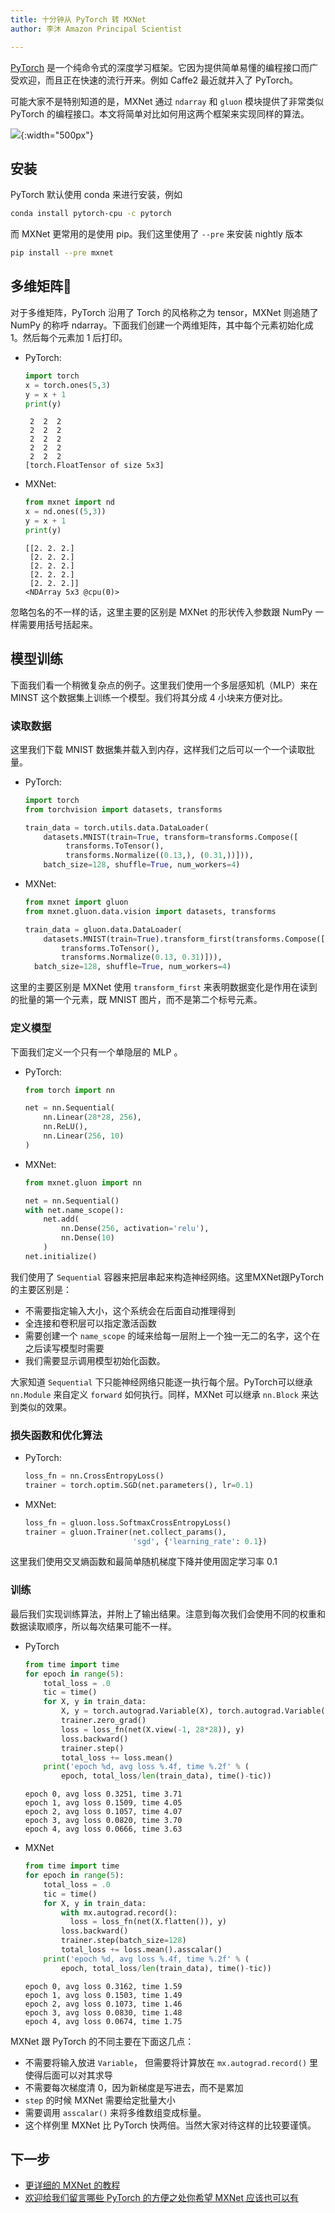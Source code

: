 ```yaml
---
title: 十分钟从 PyTorch 转 MXNet
author: 李沐 Amazon Principal Scientist

---
```


[PyTorch](pytorch.org) 是一个纯命令式的深度学习框架。它因为提供简单易懂的编程接口而广受欢迎，而且正在快速的流行开来。例如 Caffe2 最近就并入了 PyTorch。

可能大家不是特别知道的是，MXNet 通过 `ndarray` 和 `gluon` 模块提供了非常类似 PyTorch 的编程接口。本文将简单对比如何用这两个框架来实现同样的算法。

![](img/pytorch-to-mxnet.png){:width="500px"}

## 安装

PyTorch 默认使用 conda 来进行安装，例如

```bash
conda install pytorch-cpu -c pytorch
```

而 MXNet 更常用的是使用 pip。我们这里使用了 `--pre` 来安装 nightly 版本

```bash
pip install --pre mxnet
```

## 多维矩阵

对于多维矩阵，PyTorch 沿用了 Torch 的风格称之为 tensor，MXNet 则追随了 NumPy 的称呼 ndarray。下面我们创建一个两维矩阵，其中每个元素初始化成 1。然后每个元素加 1 后打印。

- PyTorch:

  ```python
  import torch
  x = torch.ones(5,3)
  y = x + 1
  print(y)
  ```
  ```
   2  2  2
   2  2  2
   2  2  2
   2  2  2
   2  2  2
  [torch.FloatTensor of size 5x3]
  ```

- MXNet:

  ```python
  from mxnet import nd
  x = nd.ones((5,3))
  y = x + 1
  print(y)
  ```
  ```
  [[2. 2. 2.]
   [2. 2. 2.]
   [2. 2. 2.]
   [2. 2. 2.]
   [2. 2. 2.]]
  <NDArray 5x3 @cpu(0)>
  ```




忽略包名的不一样的话，这里主要的区别是 MXNet 的形状传入参数跟 NumPy 一样需要用括号括起来。

## 模型训练

下面我们看一个稍微复杂点的例子。这里我们使用一个多层感知机（MLP）来在 MINST 这个数据集上训练一个模型。我们将其分成 4 小块来方便对比。

### 读取数据

这里我们下载 MNIST 数据集并载入到内存，这样我们之后可以一个一个读取批量。

- PyTorch:

  ```python
  import torch
  from torchvision import datasets, transforms

  train_data = torch.utils.data.DataLoader(
      datasets.MNIST(train=True, transform=transforms.Compose([
           transforms.ToTensor(),
           transforms.Normalize((0.13,), (0.31,))])),
      batch_size=128, shuffle=True, num_workers=4)
  ```

- MXNet:

  ```python
  from mxnet import gluon
  from mxnet.gluon.data.vision import datasets, transforms

  train_data = gluon.data.DataLoader(
      datasets.MNIST(train=True).transform_first(transforms.Compose([
          transforms.ToTensor(),
          transforms.Normalize(0.13, 0.31)])),
  	batch_size=128, shuffle=True, num_workers=4)
  ```

这里的主要区别是 MXNet 使用 `transform_first` 来表明数据变化是作用在读到的批量的第一个元素，既 MNIST 图片，而不是第二个标号元素。

### 定义模型

下面我们定义一个只有一个单隐层的 MLP 。

- PyTorch:

  ```python
  from torch import nn

  net = nn.Sequential(
      nn.Linear(28*28, 256),
      nn.ReLU(),
      nn.Linear(256, 10)
  )
  ```

- MXNet:

  ```python
  from mxnet.gluon import nn

  net = nn.Sequential()
  with net.name_scope():
      net.add(
          nn.Dense(256, activation='relu'),
          nn.Dense(10)
      )
  net.initialize()
  ```



我们使用了 `Sequential` 容器来把层串起来构造神经网络。这里MXNet跟PyTorch的主要区别是：

- 不需要指定输入大小，这个系统会在后面自动推理得到
- 全连接和卷积层可以指定激活函数
- 需要创建一个  `name_scope`  的域来给每一层附上一个独一无二的名字，这个在之后读写模型时需要
- 我们需要显示调用模型初始化函数。

大家知道 `Sequential` 下只能神经网络只能逐一执行每个层。PyTorch可以继承 `nn.Module` 来自定义 `forward` 如何执行。同样，MXNet 可以继承 `nn.Block` 来达到类似的效果。

### 损失函数和优化算法

- PyTorch:

  ```python
  loss_fn = nn.CrossEntropyLoss()
  trainer = torch.optim.SGD(net.parameters(), lr=0.1)
  ```

- MXNet:

  ```python
  loss_fn = gluon.loss.SoftmaxCrossEntropyLoss()
  trainer = gluon.Trainer(net.collect_params(),
                          'sgd', {'learning_rate': 0.1})
  ```

这里我们使用交叉熵函数和最简单随机梯度下降并使用固定学习率 0.1

### 训练

最后我们实现训练算法，并附上了输出结果。注意到每次我们会使用不同的权重和数据读取顺序，所以每次结果可能不一样。

- PyTorch

  ```python
  from time import time
  for epoch in range(5):
      total_loss = .0
      tic = time()
      for X, y in train_data:
          X, y = torch.autograd.Variable(X), torch.autograd.Variable(y)
          trainer.zero_grad()
          loss = loss_fn(net(X.view(-1, 28*28)), y)
          loss.backward()
          trainer.step()
          total_loss += loss.mean()
      print('epoch %d, avg loss %.4f, time %.2f' % (
          epoch, total_loss/len(train_data), time()-tic))
  ```

  ```
  epoch 0, avg loss 0.3251, time 3.71
  epoch 1, avg loss 0.1509, time 4.05
  epoch 2, avg loss 0.1057, time 4.07
  epoch 3, avg loss 0.0820, time 3.70
  epoch 4, avg loss 0.0666, time 3.63
  ```

- MXNet

  ```python
  from time import time
  for epoch in range(5):
      total_loss = .0
      tic = time()
      for X, y in train_data:
          with mx.autograd.record():
  	        loss = loss_fn(net(X.flatten()), y)
          loss.backward()
          trainer.step(batch_size=128)
          total_loss += loss.mean().asscalar()
      print('epoch %d, avg loss %.4f, time %.2f' % (
          epoch, total_loss/len(train_data), time()-tic))
  ```

  ```
  epoch 0, avg loss 0.3162, time 1.59
  epoch 1, avg loss 0.1503, time 1.49
  epoch 2, avg loss 0.1073, time 1.46
  epoch 3, avg loss 0.0830, time 1.48
  epoch 4, avg loss 0.0674, time 1.75
  ```



MXNet 跟 PyTorch 的不同主要在下面这几点：

- 不需要将输入放进 `Variable`， 但需要将计算放在 `mx.autograd.record()` 里使得后面可以对其求导
- 不需要每次梯度清 0，因为新梯度是写进去，而不是累加
- `step` 的时候 MXNet 需要给定批量大小
- 需要调用 `asscalar()` 来将多维数组变成标量。
- 这个样例里 MXNet 比 PyTorch 快两倍。当然大家对待这样的比较要谨慎。

## 下一步

- [更详细的 MXNet 的教程](http://zh.gluon.ai/)
- [欢迎给我们留言哪些 PyTorch 的方便之处你希望 MXNet 应该也可以有](https://discuss.gluon.ai/t/topic/5618)
